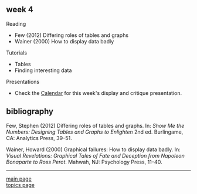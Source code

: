 
week 4
------

Reading

-   Few (2012) Differing roles of tables and graphs
-   Wainer (2000) How to display data badly

Tutorials

-   Tables
-   Finding interesting data

Presentations

-   Check the [Calendar](admin-02_calendar.pdf) for this week's display and critique presentation.

bibliography
------------

Few, Stephen (2012) Differing roles of tables and graphs. In: *Show Me the Numbers: Designing Tables and Graphs to Enlighten* 2nd ed. Burlingame, CA: Analytics Press, 39–51.

Wainer, Howard (2000) Graphical failures: How to display data badly. In: *Visual Revelations: Graphical Tales of Fate and Deception from Napoleon Bonaparte to Ross Perot*. Mahwah, NJ: Psychology Press, 11–40.

------------------------------------------------------------------------

[main page](../README.md)<br> [topics page](README-by-topic.md)
